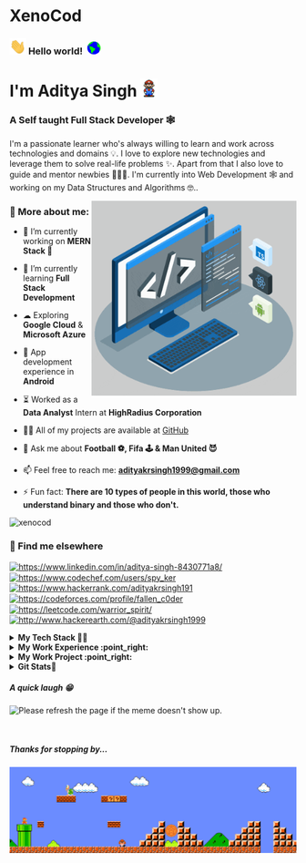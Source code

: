 # XenoCod
### <img src="https://github.com/XenoCod/XenoCod/blob/main/gifs/Hi.gif" width="29px"> **Hello world!** &nbsp;<img src="https://github.com/XenoCod/XenoCod/blob/main/gifs/Earth.gif" width="24px">
# I'm Aditya Singh&nbsp;<img src="https://github.com/XenoCod/XenoCod/blob/main/gifs/Mario_Hello_Big.gif" width="30px">
<h3 align="left">A Self taught Full Stack Developer 🕸</h3>

<p align="left"> I'm a passionate learner who's always willing to learn and work across technologies and domains 💡. I love to explore new technologies and leverage them to solve real-life problems ✨. Apart from that I also love to guide and mentor newbies 👨🏻‍💻. I'm currently into Web Development 🕸️ and working on my Data Structures and Algorithms 🤓..</p>

<img align="right" alt="GIF" src="https://github.com/XenoCod/XenoCod/blob/main/gifs/techstack.gif" width="360px"/>

<h3>🧐 More about me: </h3>

- 🔭 I’m currently working on **MERN Stack 🚀**

- 🌱 I’m currently learning **Full Stack Development**

- ☁ Exploring **Google Cloud** & **Microsoft Azure**

- 🚀 App development experience in **Android**

- ⏳ Worked as a **Data Analyst** Intern at **HighRadius Corporation**

- 👨‍💻 All of my projects are available at [GitHub](https://github.com/XenoCod?tab=repositories)

- 💬 Ask me about **Football ⚽, Fifa 🕹 & Man United 😈**

- 📫 Feel free to reach me: **adityakrsingh1999@gmail.com**

- ⚡ Fun fact: **There are 10 types of people in this world, those who understand binary and those who don't.**

<p align="left"> <img src="https://komarev.com/ghpvc/?username=xenocod&label=Profile%20views&color=0e75b6&style=flat" alt="xenocod" /> </p>

<h3 align="left">📢 Find me elsewhere</h3>
<p align="left">
<a href="https://linkedin.com/in/aditya-singh-8430771a8/" target="blank"><img align="center" src="https://cdn.jsdelivr.net/npm/simple-icons@3.0.1/icons/linkedin.svg" alt="https://www.linkedin.com/in/aditya-singh-8430771a8/" height="30" width="40" /></a>
<a href="https://www.codechef.com/users/spy_ker" target="blank"><img align="center" src="https://cdn.jsdelivr.net/npm/simple-icons@3.1.0/icons/codechef.svg" alt="https://www.codechef.com/users/spy_ker" height="30" width="40" /></a>
<a href="https://www.hackerrank.com/adityakrsingh191" target="blank"><img align="center" src="https://cdn.jsdelivr.net/npm/simple-icons@3.0.1/icons/hackerrank.svg" alt="https://www.hackerrank.com/adityakrsingh191" height="30" width="40" /></a>
<a href="https://codeforces.com/profile/fallen_c0der" target="blank"><img align="center" src="https://cdn.jsdelivr.net/npm/simple-icons@3.0.1/icons/codeforces.svg" alt="https://codeforces.com/profile/fallen_c0der" height="30" width="40" /></a>
<a href="https://www.leetcode.com/warrior_spirit" target="blank"><img align="center" src="https://cdn.jsdelivr.net/npm/simple-icons@3.0.1/icons/leetcode.svg" alt="https://leetcode.com/warrior_spirit/" height="30" width="40" /></a>
<a href="https://www.hackerearth.com/@adityakrsingh1999" target="blank"><img align="center" src="https://cdn.jsdelivr.net/npm/simple-icons@3.0.1/icons/hackerearth.svg" alt="http://www.hackerearth.com/@adityakrsingh1999" height="30" width="40" /></a>
</p>

<details>
<summary><b> My Tech Stack 👨‍💻 </b></summary>
<p align="left"> 
	<h3 align="left">Programming Languages</h3>
	<a href="https://www.python.org" target="_blank"> <img src="https://raw.githubusercontent.com/devicons/devicon/master/icons/python/python-original.svg" alt="python" width="42px" height="42px" padding= "10px"/> </a> 
	<a href="https://www.java.com" target="_blank"> <img src="https://raw.githubusercontent.com/devicons/devicon/master/icons/java/java-original.svg" alt="java" width="42px" height="42px" padding= "10px"/> </a> 
	<a href="https://developer.mozilla.org/en-US/docs/Web/JavaScript" target="_blank"> <img src="https://raw.githubusercontent.com/devicons/devicon/master/icons/javascript/javascript-original.svg" alt="javascript" width="42px" height="42px" padding= "10px"/> </a> 
	<hr>
	<h3 align="left">Frontend Development</h3>
	<a href="https://www.w3.org/html/" target="_blank"> <img src="https://raw.githubusercontent.com/devicons/devicon/master/icons/html5/html5-original-wordmark.svg" alt="html5" width="42px" height="42px" padding= "10px"/> </a> 
	<a href="https://www.w3schools.com/css/" target="_blank"> <img src="https://raw.githubusercontent.com/devicons/devicon/master/icons/css3/css3-original-wordmark.svg" alt="css3" width="42px" height="42px" padding= "10px"/> </a> 
	<a href="https://reactjs.org/" target="_blank"> <img src="https://raw.githubusercontent.com/devicons/devicon/master/icons/react/react-original-wordmark.svg" alt="react" width="42px" height="42px" padding= "10px"/> </a> 
	<a href="https://getbootstrap.com" target="_blank"> <img src="https://raw.githubusercontent.com/devicons/devicon/master/icons/bootstrap/bootstrap-plain-wordmark.svg" alt="bootstrap" width="42px" height="42px" padding= "10px"/> </a> 
	<a href="https://tailwindcss.com/" target="_blank"> <img src="https://www.vectorlogo.zone/logos/tailwindcss/tailwindcss-icon.svg" alt="tailwind" width="42px" height="42px" padding= "10px"/> </a> 
	<a href="https://pugjs.org" target="_blank"> <img src="https://cdn.worldvectorlogo.com/logos/pug.svg" alt="pug" width="42px" height="42px" padding= "10px"/> </a> 
	<hr>
	<h3 align="left">Backend Development</h3>
	<a href="https://nodejs.org" target="_blank"> <img src="https://raw.githubusercontent.com/devicons/devicon/master/icons/nodejs/nodejs-original-wordmark.svg" alt="nodejs" width="42px" height="42px" padding= "10px"/> </a> 
	<a href="https://expressjs.com" target="_blank"> <img src="https://raw.githubusercontent.com/devicons/devicon/master/icons/express/express-original-wordmark.svg" alt="express" width="42px" height="42px" padding= "10px"/> </a> 
	<hr>
	<h3 align="left">Mobile App Development</h3>
	<a href="https://developer.android.com" target="_blank"> <img src="https://raw.githubusercontent.com/devicons/devicon/master/icons/android/android-original-wordmark.svg" alt="android" width="42px" height="42px" padding= "10px"/> </a> 
	<hr>
	<h3 align="left">AI/ML</h3>
	<a href="https://opencv.org/" target="_blank"> <img src="https://www.vectorlogo.zone/logos/opencv/opencv-icon.svg" alt="opencv" width="42px" height="42px" padding= "10px"/> </a> 
	<a href="https://scikit-learn.org/" target="_blank"> <img src="https://upload.wikimedia.org/wikipedia/commons/0/05/Scikit_learn_logo_small.svg" alt="scikit_learn" width="42px" height="42px" padding= "10px"/> </a> 
	<hr>
	<h3 align="left">Database</h3>
	<a href="https://www.mongodb.com/" target="_blank"> <img src="https://raw.githubusercontent.com/devicons/devicon/master/icons/mongodb/mongodb-original-wordmark.svg" alt="mongodb" width="42px" height="42px" padding= "10px"/> </a> 
	<a href="https://www.postgresql.org" target="_blank"> <img src="https://raw.githubusercontent.com/devicons/devicon/master/icons/postgresql/postgresql-original-wordmark.svg" alt="postgresql" width="42px" height="42px" padding= "10px"/> </a> 
	<hr>
	<h3 align="left">DevOps</h3>
	<a href="https://aws.amazon.com" target="_blank"> <img src="https://raw.githubusercontent.com/devicons/devicon/master/icons/amazonwebservices/amazonwebservices-original-wordmark.svg" alt="aws" width="42px" height="42px" padding= "10px"/> </a> 
	<a href="https://cloud.google.com" target="_blank"> <img src="https://www.vectorlogo.zone/logos/google_cloud/google_cloud-icon.svg" alt="gcp" width="42px" height="42px" padding= "10px"/> </a> 
	<hr>
	<h3 align="left">Softwares</h3>
	<a href="https://www.mathworks.com/" target="_blank"> <img src="https://raw.githubusercontent.com/simple-icons/simple-icons/master/icons/mathworks.svg" alt="matlab" width="42px" height="42px" padding= "10px"/> </a> 
	<a href="https://www.adobe.com/products/xd.html" target="_blank"> <img src="https://cdn.worldvectorlogo.com/logos/adobe-xd.svg" alt="xd" width="42px" height="42px" padding= "10px"/> </a> 
	<a href="https://postman.com" target="_blank"> <img src="https://www.vectorlogo.zone/logos/getpostman/getpostman-icon.svg" alt="postman" width="42px" height="42px" padding= "10px"/> </a> 
	<hr>
	<h3 align="left">Others</h3>
	<a href="https://git-scm.com/" target="_blank"> <img src="https://www.vectorlogo.zone/logos/git-scm/git-scm-icon.svg" alt="git" width="42px" height="42px" padding= "10px"/> </a> 
	<hr>
</p>

</details>

<details>
<summary><b> My Work Experience :point_right: </b></summary>
<table>
  <thead>
    <tr>
      	<th>Job Name</th>
	<th>Organization</th>
      	<th>Roles & responsibilities</th>
      	<th>Duration</th>
	</tr>
  </thead>
  <tbody>
  	<tr>
      	<td><b>Full Stack Software Developer</b></td>
	<td><a href="https://www.cognizant.com/" target="_blank" >Cognizant</a></td>
      	<td>Building Frontend for Web applications</td>
      	<td>January 2021 - Present</td>
    	</tr>
	<tr>
      	<td><b>Data Analyst Intern</a> </b></td>
	<td><a href="https://www.highradius.com/" target="_blank" >HighRadius Corporation</a></td>
      	<td>Building Dashboards based on clients data.</td>
      	<td>April 2020 - June 2020</td>
    	</tr>
    	<tr>
      	<td><b>Data Analyst Intern</a></b></td>
	<td><a href="https://home.kpmg/xx/en/home.html" target="_blank" >KPMG India</a></td>
      	<td>Filtering & building dashboards using Tableau.</td>
      	<td>July 2020 - August 2020</td>
    	</tr>
	<tr>
      	<td><b>Expert at Chegg</a> </b></td>
	<td><a onclick="window.open(this.href,'_blank');return false;" href="https://www.chegg.com/" >Chegg India</a></td>
      	<td>Solving questions.</td>
      	<td>Dec 2019 - March 2020</td>
    	</tr>
	
  </tbody>
</table>
</details>

<details>
<summary><b> My Work Project :point_right:</b></summary>
<table>
  <thead>
    <tr>
      <th>Project Name</th>
      <th>Technologies used</th>
      <th>Description</th>
    </tr>
  </thead>
  <tbody>
    	<tr>
      	<td>School Library</td>
      	<td>HTML, CSS, JavaScript</td>
	<td>A Responsive web library app which keeps the logs of the books issued & return from the library.</td>
    	</tr>
	<tr>
      	<td>COVID 19 Spread Map</td>
      	<td>HTML, CSS, Javascript</td>
      	<td>A website which displays the confirmed cases count all over the world.</td>
   	 </tr>
	<tr>
      	<td>Restaurant Website</td>
      	<td>HTML, CSS</td>
      	<td>A simple responsive Landing page for an Restaurent.</td>
    	</tr>
	 <tr>
      	<td>News Website</td>
      	<td>HTML, CSS, JavaScript</td>
      	<td>A Responsive news website that fetches top news based on the interest entered by the user.</td>
    	</tr>
    	<tr>
      <td>Notes Taking app</td>
      <td>HTML, CSS, Javascript</td>
      <td>A web app where user can make, modify notes with an additional Reminder functionality.</td>
    </tr>
    <tr>
      <td>Emoji app</td>
      <td>HTML, CSS, JavaScript, React.JS</td>
      <td>Helps the user to identify the emoji entered by him.</td>
    </tr>
    <tr>
      <td>Music Academy School website</td>
      <td>HTML, CSS, JavaScript, Pug, Node.js, Express.js, MongoDB, Apache2</td>
      <td>A fully responsive end-to-end website where a user can browse through the website, open different pages & can apply for admisson in the School. </td>
    </tr>
  
  </tbody>
</table>
</details>

<details>
<summary><b>Git Stats🤑</b></summary>
<img src='https://github-readme-stats.vercel.app/api?username=xenocod&show_icons=true&theme=tokyonight&count_private=true&line_height=40'  align="left" />
<img src='https://github-readme-stats.vercel.app/api/top-langs/?username=xenocod&theme=tokyonight&hide_langs_below=4' />

[![trophy](https://github-profile-trophy.vercel.app/?username=xenocod&theme=onedark&row=1&column=7)](https://github.com/ryo-ma/github-profile-trophy)

![](https://github-readme-streak-stats.herokuapp.com/?user=xenocod&theme=dark)
</details>

<p align="left">
<h5>A quick laugh 😁</h5>
<img src='https://random-memer.herokuapp.com/' title="Meme" alt="Please refresh the page if the meme doesn't show up." width="300px">
</p>

<br>
<h5>Thanks for stopping by...</h5>
<img src="https://github.com/XenoCod/XenoCod/blob/main/gifs/Mario_Gameplay.gif" alt="Mario Game" width="980">
<br>
